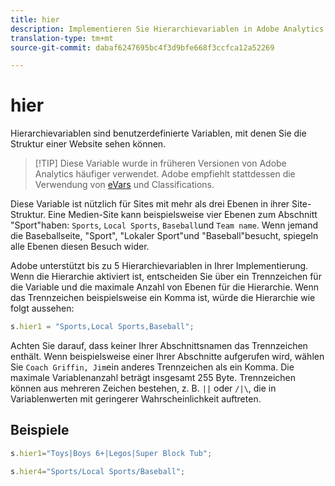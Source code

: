 ```yaml
---
title: hier
description: Implementieren Sie Hierarchievariablen in Adobe Analytics.
translation-type: tm+mt
source-git-commit: dabaf6247695bc4f3d9bfe668f3ccfca12a52269

---
```



# hier

Hierarchievariablen sind benutzerdefinierte Variablen, mit denen Sie die Struktur einer Website sehen können.

>[!TIP] Diese Variable wurde in früheren Versionen von Adobe Analytics häufiger verwendet. Adobe empfiehlt stattdessen die Verwendung von [eVars](evar.md) und Classifications.

Diese Variable ist nützlich für Sites mit mehr als drei Ebenen in ihrer Site-Struktur. Eine Medien-Site kann beispielsweise vier Ebenen zum Abschnitt &quot;Sport&quot;haben: `Sports`, `Local Sports`, `Baseball`und `Team name`. Wenn jemand die Baseballseite, &quot;Sport&quot;, &quot;Lokaler Sport&quot;und &quot;Baseball&quot;besucht, spiegeln alle Ebenen diesen Besuch wider.

Adobe unterstützt bis zu 5 Hierarchievariablen in Ihrer Implementierung. Wenn die Hierarchie aktiviert ist, entscheiden Sie über ein Trennzeichen für die Variable und die maximale Anzahl von Ebenen für die Hierarchie. Wenn das Trennzeichen beispielsweise ein Komma ist, würde die Hierarchie wie folgt aussehen:

```js
s.hier1 = "Sports,Local Sports,Baseball";
```

Achten Sie darauf, dass keiner Ihrer Abschnittsnamen das Trennzeichen enthält. Wenn beispielsweise einer Ihrer Abschnitte aufgerufen wird, wählen Sie `Coach Griffin, Jim`ein anderes Trennzeichen als ein Komma. Die maximale Variablenanzahl beträgt insgesamt 255 Byte. Trennzeichen können aus mehreren Zeichen bestehen, z. B. `||` oder `/|\`, die in Variablenwerten mit geringerer Wahrscheinlichkeit auftreten.

## Beispiele

```js
s.hier1="Toys|Boys 6+|Legos|Super Block Tub";
```

```js
s.hier4="Sports/Local Sports/Baseball";
```
